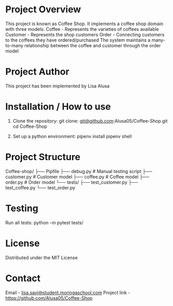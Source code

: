 # Project Overview
This project is known as Coffee Shop. It implements a coffee shop domain with three models:
 Coffee - Represents the varieties of coffees available
 Customer - Represents the shop customers
 Order - Connecting customers to the coffees they have ordered/purchased
The system maintains a many-to-many relationship between the coffee and customer through the order model

# Project Author
This project has been implemented by Lisa Alusa

# Installation / How to use
1. Clone the repository:
git clone: git@github.com:Alusa05/Coffee-Shop.git
cd Coffee-Shop

2. Set up a python environment:
pipenv install
pipenv shell

# Project Structure
Coffee-shop/
├── Pipfile
├── debug.py            # Manual testing script
├── customer.py         # Customer model
├── coffee.py           # Coffee model
├── order.py            # Order model
└── tests/
    ├── test_customer.py
    ├── test_coffee.py
    └── test_order.py

# Testing
Run all tests:
python -m pytest tests/

# License 
Distributed under the MIT License

# Contact
Email - lisa.sayi@student.moringaschool.com
Project link - https://github.com/Alusa05/Coffee-Shop
